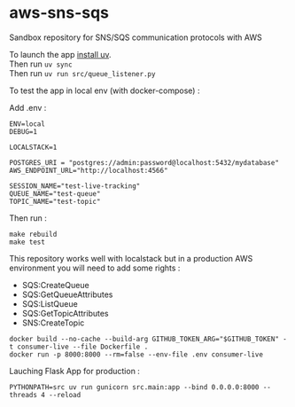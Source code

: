 # aws-sns-sqs
Sandbox repository for SNS/SQS communication protocols with AWS

To launch the app [install uv](https://github.com/astral-sh/uv).  
Then run `uv sync`  
Then run `uv run src/queue_listener.py` 

To test the app in local env (with docker-compose) :

Add .env :
```
ENV=local
DEBUG=1

LOCALSTACK=1

POSTGRES_URI = "postgres://admin:password@localhost:5432/mydatabase"
AWS_ENDPOINT_URL="http://localhost:4566"

SESSION_NAME="test-live-tracking"
QUEUE_NAME="test-queue"
TOPIC_NAME="test-topic"
```

Then run :
```
make rebuild
make test
```

This repository works well with localstack but in a production AWS environment you will need to
add some rights :
- SQS:CreateQueue
- SQS:GetQueueAttributes
- SQS:ListQueue
- SQS:GetTopicAttributes
- SNS:CreateTopic


```
docker build --no-cache --build-arg GITHUB_TOKEN_ARG="$GITHUB_TOKEN" -t consumer-live --file Dockerfile .
docker run -p 8000:8000 --rm=false --env-file .env consumer-live
```

Lauching Flask App for production :
```
PYTHONPATH=src uv run gunicorn src.main:app --bind 0.0.0.0:8000 --threads 4 --reload
```